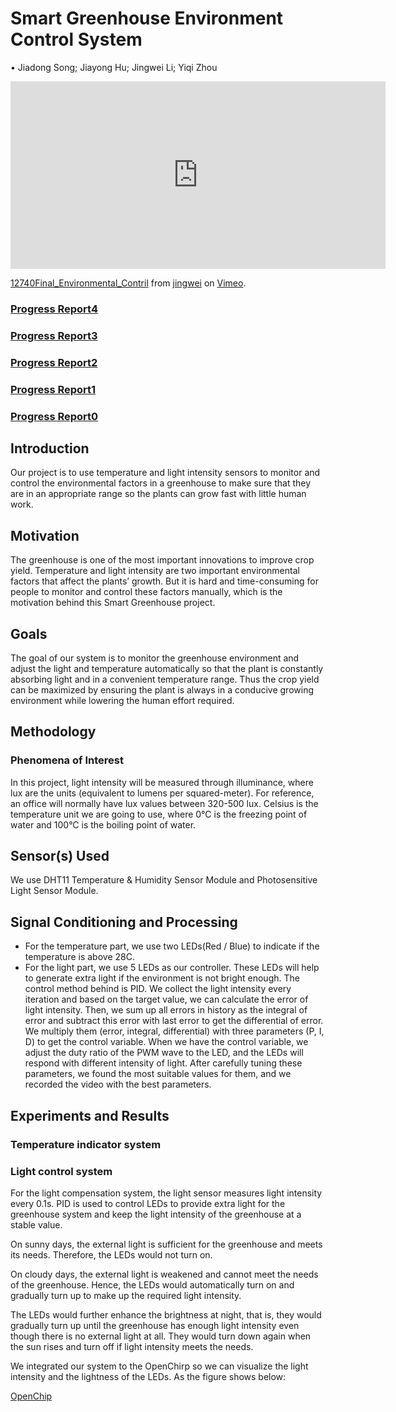 # Smart Greenhouse Environment Control System

• Jiadong Song; Jiayong Hu; Jingwei Li; Yiqi Zhou

<iframe src="https://player.vimeo.com/video/367126470" width="600" height="300" frameborder="0" allow="autoplay; fullscreen" allowfullscreen></iframe>
<p><a href="https://vimeo.com/367126470">12740Final_Environmental_Contril</a> from <a href="https://vimeo.com/user90437655">jingwei</a> on <a href="https://vimeo.com">Vimeo</a>.</p>

### [Progress Report4](progress_report_4_0.md)

### [Progress Report3](progress_report_3_0.md)

### [Progress Report2](progress_report_2.md)

### [Progress Report1](progress_report_1.md)

### [Progress Report0](progress_report.html)

## Introduction

Our project is to use temperature and light intensity sensors to monitor and control the environmental factors in a greenhouse to make sure that they are in an appropriate range so the plants can grow fast with little human work.

## Motivation

The greenhouse is one of the most important innovations to improve crop yield. Temperature and light intensity are two important environmental factors that affect the plants’ growth. But it is hard and time-consuming for people to monitor and control these factors manually, which is the motivation behind this Smart Greenhouse project. 

## Goals

The goal of our system is to monitor the greenhouse environment and adjust the light and temperature automatically so that the plant is constantly absorbing light and in a convenient temperature range. Thus the crop yield can be maximized by ensuring the plant is always in a conducive growing environment while lowering the human effort required.

## Methodology

### Phenomena of Interest

In this project, light intensity will be measured through illuminance, where lux are the units (equivalent to lumens per squared-meter). For reference, an office will normally have lux values between 320-500 lux.
Celsius is the temperature unit we are going to use, where 0°C is the freezing point of water and 100°C is the boiling point of water.

## Sensor(s) Used

We use DHT11 Temperature & Humidity Sensor Module and Photosensitive Light Sensor Module.

## Signal Conditioning and Processing

* For the temperature part, we use two LEDs(Red / Blue) to indicate if the temperature is above 28C.
* For the light part, we use 5 LEDs as our controller. These LEDs will help to generate extra light if the environment is not bright enough. The control method behind is PID. We collect the light intensity every iteration and based on the target value, we can calculate the error of light intensity. Then, we sum up all errors in history as the integral of error and subtract this error with last error to get the differential of error. We multiply them (error, integral, differential) with three parameters (P, I, D) to get the control variable. When we have the control variable, we adjust the duty ratio of the PWM wave to the LED, and the LEDs will respond with different intensity of light. After carefully tuning these parameters, we found the most suitable values for them, and we recorded the video with the best parameters.

## Experiments and Results

### Temperature indicator system

### Light control system

For the light compensation system, the light sensor measures light intensity every 0.1s. PID is used to control LEDs to provide extra light for the greenhouse system and keep the light intensity of the greenhouse at a stable value.

On sunny days, the external light is sufficient for the greenhouse and meets its needs. Therefore, the LEDs would not turn on.

On cloudy days, the external light is weakened and cannot meet the needs of the greenhouse. Hence, the LEDs would automatically turn on and gradually turn up to make up the required light intensity.

The LEDs would further enhance the brightness at night, that is, they would gradually turn up until the greenhouse has enough light intensity even though there is no external light at all. They would turn down again when the sun rises and turn off if light intensity meets the needs.

We integrated our system to the OpenChirp so we can visualize the light intensity and the lightness of the LEDs. As the figure shows below:

[OpenChip]()













